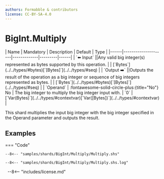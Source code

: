 ```yaml
---
authors: Formabble & contributors
license: CC-BY-SA-4.0
---
```



# BigInt.Multiply

<div class="sh-parameters" markdown="1">
| Name | Mandatory | Description | Default | Type |
|------|---------------------|-------------|---------|------|
| `⬅️ Input` ||Any valid big integer(s) represented as bytes supported by this operation. | | [`Bytes`](../../types/#bytes)[`[Bytes]`](../../types/#seq) |
| `Output ➡️` ||Outputs the result of the operation as a big integer or sequence of big integers represented as bytes. | | [`Bytes`](../../types/#bytes)[`[Bytes]`](../../types/#seq) |
| `Operand` | :fontawesome-solid-circle-plus:{title="No"} No  | The big integer to multiply the big integer input with. | `0` | [`Var(Bytes)`](../../types/#contextvar)[`Var([Bytes])`](../../types/#contextvar) |

</div>

This shard multiplies the input big integer with the big integer specified in the Operand parameter and outputs the result.

## Examples

=== "Code"

  ```x86asm linenums="1"
  --8<-- "samples/shards/BigInt/Multiply/Multiply.shs"
  ```

  ```
  --8<-- "samples/shards/BigInt/Multiply/Multiply.shs.log"
  ```
&nbsp;
--8<-- "includes/license.md"

